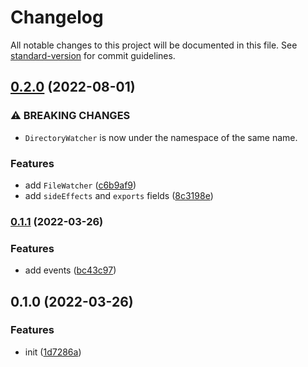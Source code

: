 # Changelog

All notable changes to this project will be documented in this file. See [standard-version](https://github.com/conventional-changelog/standard-version) for commit guidelines.

## [0.2.0](https://github.com/BlackGlory/extra-watcher/compare/v0.1.1...v0.2.0) (2022-08-01)


### ⚠ BREAKING CHANGES

* `DirectoryWatcher` is now under the namespace of the same name.

### Features

* add `FileWatcher` ([c6b9af9](https://github.com/BlackGlory/extra-watcher/commit/c6b9af9fd23054d3cc6e490e658b9afd125f7cf7))
* add `sideEffects` and `exports` fields ([8c3198e](https://github.com/BlackGlory/extra-watcher/commit/8c3198ef4a928320b81b06d79ebbf84d28a3f752))

### [0.1.1](https://github.com/BlackGlory/extra-watcher/compare/v0.1.0...v0.1.1) (2022-03-26)


### Features

* add events ([bc43c97](https://github.com/BlackGlory/extra-watcher/commit/bc43c9756e6e7af90f73d81cb6c3f275017ecc35))

## 0.1.0 (2022-03-26)


### Features

* init ([1d7286a](https://github.com/BlackGlory/extra-watcher/commit/1d7286ab8a4bc8284f57444b5835adc0499fd29b))
